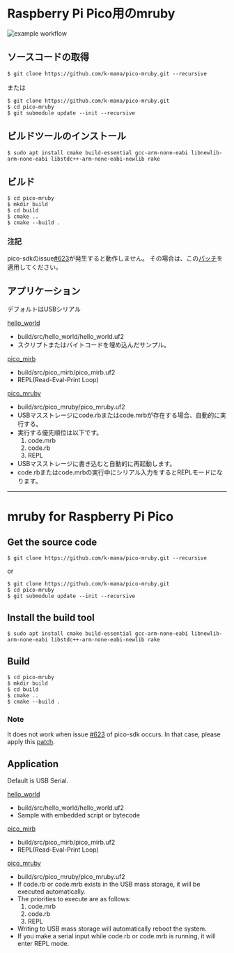 # Raspberry Pi Pico用のmruby

![example workflow](https://github.com/k-mana/test-actions/actions/workflows/build.yml/badge.svg)
## ソースコードの取得
```
$ git clone https://github.com/k-mana/pico-mruby.git --recursive
```
または
```
$ git clone https://github.com/k-mana/pico-mruby.git
$ cd pico-mruby
$ git submodule update --init --recursive
```

## ビルドツールのインストール
```
$ sudo apt install cmake build-essential gcc-arm-none-eabi libnewlib-arm-none-eabi libstdc++-arm-none-eabi-newlib rake
```

## ビルド
```
$ cd pico-mruby
$ mkdir build
$ cd build
$ cmake ..
$ cmake --build .
```
### 注記
pico-sdkのissue[#623](https://github.com/raspberrypi/pico-sdk/issues/623)が発生すると動作しません。
その場合は、この[パッチ](src/pico-sdk/pico_stdio.patch)を適用してください。

## アプリケーション
デフォルトはUSBシリアル

[hello_world](src/hello_world)
* build/src/hello_world/hello_world.uf2
* スクリプトまたはバイトコードを埋め込んだサンプル。

[pico_mirb](src/pico_mirb)
- build/src/pico_mirb/pico_mirb.uf2
- REPL(Read-Eval-Print Loop)

[pico_mruby](src/pico_mruby)
* build/src/pico_mruby/pico_mruby.uf2
* USBマスストレージにcode.rbまたはcode.mrbが存在する場合、自動的に実行する。
* 実行する優先順位は以下です。
	1. code.mrb
	2. code.rb
	3. REPL
* USBマスストレージに書き込むと自動的に再起動します。
* code.rbまたはcode.mrbの実行中にシリアル入力をするとREPLモードになります。

-------------------------------------------------------------------------------
# mruby for Raspberry Pi Pico

## Get the source code
```
$ git clone https://github.com/k-mana/pico-mruby.git --recursive
```
or
```
$ git clone https://github.com/k-mana/pico-mruby.git
$ cd pico-mruby
$ git submodule update --init --recursive
```

## Install the build tool
```
$ sudo apt install cmake build-essential gcc-arm-none-eabi libnewlib-arm-none-eabi libstdc++-arm-none-eabi-newlib rake
```

## Build
```
$ cd pico-mruby
$ mkdir build
$ cd build
$ cmake ..
$ cmake --build .
```
### Note
It does not work when issue [#623](https://github.com/raspberrypi/pico-sdk/issues/623) of pico-sdk occurs.
In that case, please apply this [patch](src/pico-sdk/pico_stdio.patch).

## Application
Default is USB Serial.

[hello_world](src/hello_world)
* build/src/hello_world/hello_world.uf2
* Sample with embedded script or bytecode

[pico_mirb](src/pico_mirb)
* build/src/pico_mirb/pico_mirb.uf2
* REPL(Read-Eval-Print Loop)

[pico_mruby](src/pico_mruby)
* build/src/pico_mruby/pico_mruby.uf2
* If code.rb or code.mrb exists in the USB mass storage, it will be executed automatically.
* The priorities to execute are as follows:
	1. code.mrb
	2. code.rb
	3. REPL
* Writing to USB mass storage will automatically reboot the system.
* If you make a serial input while code.rb or code.mrb is running, it will enter REPL mode.

